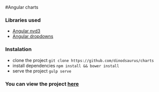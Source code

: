 #Angular charts
### Libraries used
* [Angular nvd3](http://krispo.github.io/angular-nvd3/)
* [Angular dropdowns]()

### Instalation
* clone the project `git clone https://github.com/dinodsaurus/charts`
* install dependencies `npm install && bower install`
* serve the project `gulp serve`

### You can view the project [here](dinodsaurus.github.io/charts)
